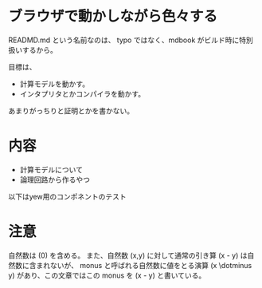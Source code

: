 # ブラウザで動かしながら色々する

READMD.md という名前なのは、 typo ではなく、mdbook がビルド時に特別扱いするから。

目標は、

- 計算モデルを動かす。
- インタプリタとかコンパイラを動かす。

あまりがっちりと証明とかを書かない。

# 内容
- 計算モデルについて
- 論理回路から作るやつ

以下はyew用のコンポネントのテスト
<component id="counter_example">

# 注意
自然数は \(0\) を含める。
また、自然数 \(x,y\) に対して通常の引き算 \(x - y\) は自然数に含まれないが、 monus と呼ばれる自然数に値をとる演算 \(x \dotminus y\) があり、この文章ではこの monus を \(x - y\) と書いている。

